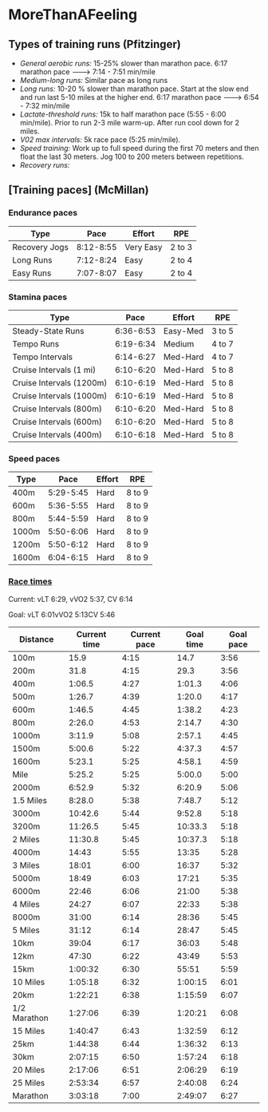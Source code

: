 # MoreThanAFeeling


## Types of training runs (Pfitzinger)

* _General aerobic runs:_ 15-25% slower than marathon pace.  6:17 marathon pace ---> 7:14 - 7:51 min/mile
* _Medium-long runs:_ Similar pace as long runs
* _Long runs:_ 10-20 % slower than marathon pace.  Start at the slow end and run last 5-10 miles at the higher end.  6:17 marathon pace ---> 6:54 - 7:32 min/mile
* _Lactate-threshold runs:_ 15k to half marathon pace (5:55 - 6:00 min/mile).  Prior to run 2-3 mile warm-up.  After run cool down for 2 miles.
* _V02 max intervals:_ 5k race pace (5:25 min/mile).  
* _Speed training:_ Work up to full speed during the first 70 meters and then float the last 30 meters.  Jog 100 to 200 meters between repetitions.
* _Recovery runs:_


## [Training paces] (McMillan)

### Endurance paces

| Type | Pace | Effort | RPE |
|-------|------|-------|-------|
| Recovery Jogs	| 8:12-8:55	| Very Easy	| 2 to 3 |
| Long Runs  | 	7:12-8:24	 | Easy |	2 to 4 |
| Easy Runs	| 7:07-8:07	| Easy |	2 to 4 |

### Stamina paces

| Type | Pace | Effort | RPE |
|-------|------|-------|-------|
| Steady-State Runs | 	6:36-6:53 |	Easy-Med	| 3 to 5 |
| Tempo Runs | 6:19-6:34 |	Medium |	4 to 7 |
| Tempo Intervals |	6:14-6:27	| Med-Hard	| 4 to 7 |
| Cruise Intervals (1 mi) | 6:10-6:20 |	Med-Hard |	5 to 8 |
| Cruise Intervals (1200m) |	6:10-6:19 | Med-Hard	 | 5 to 8 |
| Cruise Intervals (1000m) |	6:10-6:19 | Med-Hard | 	5 to 8 |
| Cruise Intervals (800m) | 6:10-6:20 | Med-Hard | 	5 to 8 |
| Cruise Intervals (600m) | 6:10-6:20 | Med-Hard |	5 to 8 |
| Cruise Intervals (400m) | 6:10-6:18| Med-Hard |	5 to 8 |

### Speed paces

| Type | Pace | Effort | RPE |
|-------|------|-------|-------|
|400m	| 5:29-5:45	| Hard |	8 to 9	| 
|600m		| 5:36-5:55	| Hard |	8 to 9	| 
|800m		| 5:44-5:59	| Hard |	8 to 9	| 
|1000m		| 5:50-6:06	| Hard |	8 to 9	| 
|1200m		| 5:50-6:12	| Hard |	8 to 9	| 
|1600m		| 6:04-6:15	| Hard |	8 to 9	| 


### [Race times](https://www.mcmillanrunning.com)

Current: vLT 6:29, vVO2 5:37, CV 6:14

Goal: vLT 6:01vVO2 5:13CV 5:46

| Distance |   Current time | Current pace | Goal time | Goal pace |
|----------|--------------|--------------|------------|-----------|
| 100m     |   15.9	| 4:15 | 14.7 | 	3:56 | 
| 200m	   |   31.8	| 4:15 | 29.3 | 	3:56 | 
| 400m	   |   1:06.5	| 4:27 | 1:01.3 | 	4:06 | 
| 500m	   |   1:26.7	| 4:39 | 1:20.0 | 	4:17 | 
| 600m	   |   1:46.5	| 4:45 | 1:38.2 | 	4:23 | 
| 800m	   |   2:26.0	| 4:53 | 2:14.7 | 	4:30 | 
| 1000m	   |   3:11.9	| 5:08 | 2:57.1 | 	4:45 | 
| 1500m	   |   5:00.6	| 5:22 | 4:37.3	 | 4:57 | 
| 1600m	   |   5:23.1	| 5:25 | 4:58.1	 | 4:59 | 
| Mile	   |   5:25.2	| 5:25 | 5:00.0	 | 5:00 | 
| 2000m	   |   6:52.9	| 5:32 | 6:20.9	 | 5:06 | 
| 1.5 Miles|   	8:28.0	| 5:38 | 7:48.7 | 	5:12 | 
| 3000m	     |   10:42.6	| 5:44 | 9:52.8 | 	5:18 | 
| 3200m	| 11:26.5	| 5:45	| 10:33.3 | 	5:18 | 
| 2 Miles	| 11:30.8	| 5:45	| 10:37.3	 | 5:18 | 
| 4000m	| 14:43	| 5:55	| 13:35 | 	5:28 | 
| 3 Miles	| 18:01	| 6:00	| 16:37	 | 5:32 | 
| 5000m	| 18:49	| 6:03	| 17:21	 | 5:35 | 
| 6000m	| 22:46	| 6:06	| 21:00	 | 5:38 | 
| 4 Miles	| 24:27	| 6:07	| 22:33	 | 5:38 | 
| 8000m	| 31:00	| 6:14	| 28:36 | 	5:45 | 
| 5 Miles	| 31:12	| 6:14	| 28:47	 | 5:45 | 
| 10km	| 39:04	| 6:17	| 36:03	 | 5:48 | 
| 12km	| 47:30	| 6:22	| 43:49	 | 5:53 | 
| 15km	| 1:00:32	| 6:30	| 55:51	 | 5:59 | 
| 10 Miles	| 1:05:18	| 6:32	| 1:00:15	 | 6:01 | 
| 20km	| 1:22:21	| 6:38	| 1:15:59	 | 6:07 | 
| 1/2 Marathon	| 1:27:06	| 6:39	| 1:20:21	 | 6:08 | 
| 15 Miles	| 1:40:47	| 6:43 | 1:32:59	 | 6:12 | 
| 25km	| 1:44:38	| 6:44 | 1:36:32	 | 6:13 | 
| 30km	| 2:07:15	| 6:50 | 1:57:24	 | 6:18 | 
| 20 Miles	| 2:17:06	| 6:51 | 2:06:29 | 	6:19 | 
| 25 Miles	| 2:53:34	| 6:57 | 2:40:08	 | 6:24 | 
| Marathon	| 3:03:18	| 7:00 | 2:49:07	 | 6:27 | 
